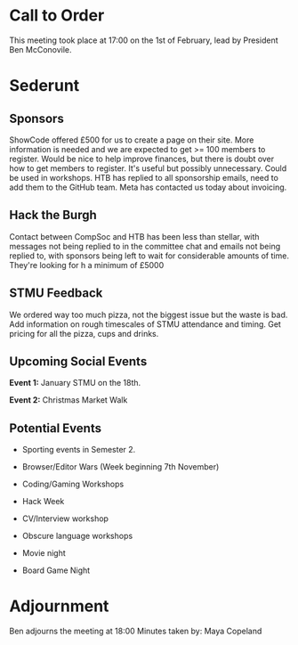 # Call to Order

This meeting took place at 17:00 on the 1st of February, lead by
President Ben McConovile.

# Sederunt

## Sponsors

ShowCode offered £500 for us to create a page on their site. More
information is needed and we are expected to get \>= 100 members to
register. Would be nice to help improve finances, but there is doubt
over how to get members to register. It's useful but possibly
unnecessary. Could be used in workshops. HTB has replied to all
sponsorship emails, need to add them to the GitHub team. Meta has
contacted us today about invoicing.

## Hack the Burgh

Contact between CompSoc and HTB has been less than stellar, with
messages not being replied to in the committee chat and emails not being
replied to, with sponsors being left to wait for considerable amounts of
time. They're looking for h a minimum of £5000

## STMU Feedback

We ordered way too much pizza, not the biggest issue but the waste is
bad. Add information on rough timescales of STMU attendance and timing.
Get pricing for all the pizza, cups and drinks.

## Upcoming Social Events

**Event 1:** January STMU on the 18th.

**Event 2:** Christmas Market Walk

## Potential Events

-   Sporting events in Semester 2.

-   Browser/Editor Wars (Week beginning 7th November)

-   Coding/Gaming Workshops

-   Hack Week

-   CV/Interview workshop

-   Obscure language workshops

-   Movie night

-   Board Game Night

# Adjournment

Ben adjourns the meeting at 18:00
Minutes taken by: Maya Copeland
